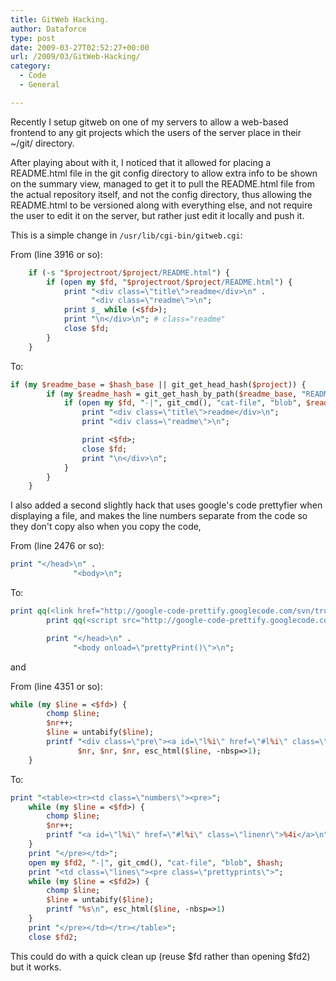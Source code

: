 ```yaml
---
title: GitWeb Hacking.
author: Dataforce
type: post
date: 2009-03-27T02:52:27+00:00
url: /2009/03/GitWeb-Hacking/
category:
  - Code
  - General

---
```

Recently I setup gitweb on one of my servers to allow a web-based frontend to any git projects which the users of the server place in their ~/git/ directory.

After playing about with it, I noticed that it allowed for placing a README.html file in the git config directory to allow extra info to be shown on the summary view, managed to get it to pull the README.html file from the actual repository itself, and not the config directory, thus allowing the README.html to be versioned along with everything else, and not require the user to edit it on the server, but rather just edit it locally and push it.

<!--more-->

This is a simple change in `/usr/lib/cgi-bin/gitweb.cgi`:

From (line 3916 or so):

```perl
	if (-s "$projectroot/$project/README.html") {
		if (open my $fd, "$projectroot/$project/README.html") {
			print "<div class=\"title\">readme</div>\n" .
			      "<div class=\"readme\">\n";
			print $_ while (<$fd>);
			print "\n</div>\n"; # class="readme"
			close $fd;
		}
	}
```

To:

```perl
if (my $readme_base = $hash_base || git_get_head_hash($project)) {
		if (my $readme_hash = git_get_hash_by_path($readme_base, "README.html", "blob")) {
			if (open my $fd, "-|", git_cmd(), "cat-file", "blob", $readme_hash) {
				print "<div class=\"title\">readme</div>\n";
				print "<div class=\"readme\">\n";

				print <$fd>;
				close $fd;
				print "\n</div>\n";
			}
		}
	}
```

I also added a second slightly hack that uses google's code prettyfier when displaying a file, and makes the line numbers separate from the code so they don't copy also when you copy the code,

From (line 2476 or so):

```perl
print "</head>\n" .
              "<body>\n";

```

To:

```perl
print qq(<link href="http://google-code-prettify.googlecode.com/svn/trunk/src/prettify.css" type="text/css" rel="stylesheet" />\n);
        print qq(<script src="http://google-code-prettify.googlecode.com/svn/trunk/src/prettify.js" type="text/javascript"></script>\n);

        print "</head>\n" .
              "<body onload=\"prettyPrint()\">\n";
```

and

From (line 4351 or so):

```perl
while (my $line = <$fd>) {
		chomp $line;
		$nr++;
		$line = untabify($line);
		printf "<div class=\"pre\"><a id=\"l%i\" href=\"#l%i\" class=\"linenr\">%4i</a> %s</div>\n",
		       $nr, $nr, $nr, esc_html($line, -nbsp=>1);
	}
```

To:

```perl
print "<table><tr><td class=\"numbers\"><pre>";
	while (my $line = <$fd>) {
		chomp $line;
		$nr++;
		printf "<a id=\"l%i\" href=\"#l%i\" class=\"linenr\">%4i</a>\n", $nr, $nr, $nr;
	}
	print "</pre></td>";
	open my $fd2, "-|", git_cmd(), "cat-file", "blob", $hash;
	print "<td class=\"lines\"><pre class=\"prettyprints\">";
	while (my $line = <$fd2>) {
		chomp $line;
		$line = untabify($line);
		printf "%s\n", esc_html($line, -nbsp=>1)
	}
	print "</pre></td></tr></table>";
	close $fd2;
```

This could do with a quick clean up (reuse $fd rather than opening $fd2) but it works.
